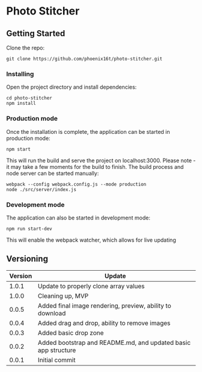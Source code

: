 # Photo Stitcher

## Getting Started
Clone the repo:
```
git clone https://github.com/phoenix16t/photo-stitcher.git
```

### Installing
Open the project directory and install dependencies:
```
cd photo-stitcher
npm install
```

### Production mode
Once the installation is complete, the application can be started in production mode:
```
npm start
```
This will run the build and serve the project on localhost:3000. Please note - it may take a few moments for the build to finish. The build process and node server can be started manually:
```
webpack --config webpack.config.js --mode production
node ./src/server/index.js
```

### Development mode
The application can also be started in development mode:
```
npm run start-dev
```
This will enable the webpack watcher, which allows for live updating

## Versioning
Version | Update
--- | --- |
1.0.1 | Update to properly clone array values
1.0.0 | Cleaning up, MVP
0.0.5 | Added final image rendering, preview, ability to download
0.0.4 | Added drag and drop, ability to remove images
0.0.3 | Added basic drop zone
0.0.2 | Added bootstrap and README.md, and updated basic app structure
0.0.1 | Initial commit
